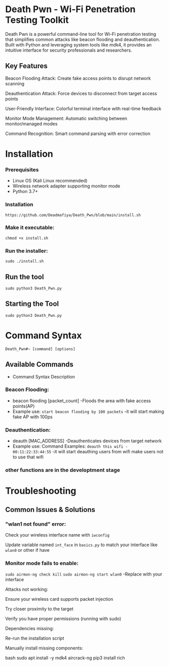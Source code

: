 # Death Pwn - Wi-Fi Penetration Testing Toolkit


Death Pwn is a powerful command-line tool for Wi-Fi penetration testing that simplifies common attacks like beacon flooding and deauthentication. Built with Python and leveraging system tools like mdk4, it provides an intuitive interface for security professionals and researchers.

## Key Features
Beacon Flooding Attack: Create fake access points to disrupt network scanning

Deauthentication Attack: Force devices to disconnect from target access points

User-Friendly Interface: Colorful terminal interface with real-time feedback

Monitor Mode Management: Automatic switching between monitor/managed modes

Command Recognition: Smart command parsing with error correction

# Installation
### Prerequisites
- Linux OS (Kali Linux recommended)
- Wireless network adapter supporting monitor mode
- Python 3.7+

### Installation
`https://github.com/Deadmafiya/Death_Pwn/blob/main/install.sh`

### Make it executable:
`chmod +x install.sh`

### Run the installer:
`sudo ./install.sh`

## Run the tool
`sudo python3 Death_Pwn.py`

## Starting the Tool
`sudo python3 Death_Pwn.py`


# Command Syntax
`Death_Pwn#~ [command] [options]`

## Available Commands
- Command	Syntax	Description
### Beacon Flooding:	
- beacon flooding [packet_count]  -Floods the area with fake access points(AP)
- Example use: `start beacon flooding by 100 packets`   -it will start making fake AP with 100ps


### Deauthentication:
- deauth [MAC_ADDRESS]	          -Deauthenticates devices from target network
- Example use:
Command Examples: `deauth this wifi - 00:11:22:33:44:55`  -it will start deauthing users from wifi make users not to use that wifi

### other functions are in the developtment stage



# Troubleshooting
## Common Issues & Solutions
### "wlan1 not found" error:

Check your wireless interface name with `iwconfig`

Update variable named `int_face` in `basics.py` to match your interface like `wlan0` or other if have

### Monitor mode fails to enable:

`sudo airmon-ng check kill`
`sudo airmon-ng start wlan0`  -Replace with your interface


Attacks not working:

Ensure your wireless card supports packet injection

Try closer proximity to the target

Verify you have proper permissions (running with sudo)

Dependencies missing:

Re-run the installation script

Manually install missing components:

bash
sudo apt install -y mdk4 aircrack-ng
pip3 install rich
